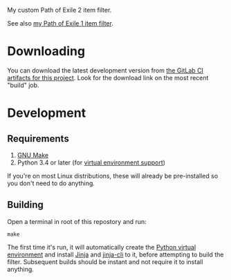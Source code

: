 My custom Path of Exile 2 item filter.

See also [my Path of Exile 1 item filter](https://gitlab.com/Ambient.Impact/path-of-exile-item-filter).

# Downloading

You can download the latest development version from [the GitLab CI artifacts for this project](https://gitlab.com/Ambient.Impact/path-of-exile-2-item-filter/-/artifacts). Look for the download link on the most recent "build" job.

# Development

## Requirements

1. [GNU Make](https://www.gnu.org/software/make/)
2. Python 3.4 or later (for [virtual environment support](https://packaging.python.org/en/latest/tutorials/installing-packages/#creating-virtual-environments))

If you're on most Linux distributions, these will already be pre-installed so you don't need to do anything.

## Building

Open a terminal in root of this repostory and run:

```shell
make
```

The first time it's run, it will automatically create the [Python virtual environment](https://packaging.python.org/en/latest/tutorials/installing-packages/#creating-virtual-environments) and install [Jinja](https://jinja.palletsprojects.com/en/stable/) and [jinja-cli](https://github.com/mattrobenolt/jinja2-cli) to it, before attempting to build the filter. Subsequent builds should be instant and not require it to install anything.
